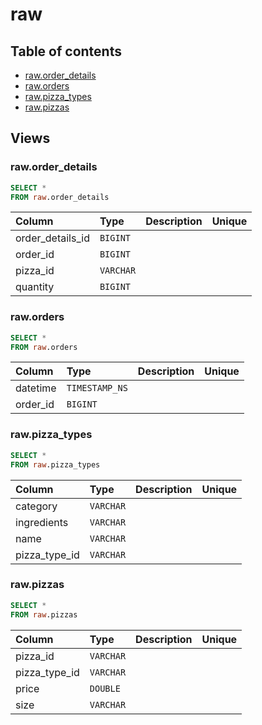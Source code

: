 # raw

## Table of contents

- [raw.order_details](#raw.order_details)
- [raw.orders](#raw.orders)
- [raw.pizza_types](#raw.pizza_types)
- [raw.pizzas](#raw.pizzas)

## Views

### raw.order_details

```sql
SELECT *
FROM raw.order_details
```

| Column           | Type      | Description   | Unique   |
|:-----------------|:----------|:--------------|:---------|
| order_details_id | `BIGINT`  |               |          |
| order_id         | `BIGINT`  |               |          |
| pizza_id         | `VARCHAR` |               |          |
| quantity         | `BIGINT`  |               |          |

### raw.orders

```sql
SELECT *
FROM raw.orders
```

| Column   | Type           | Description   | Unique   |
|:---------|:---------------|:--------------|:---------|
| datetime | `TIMESTAMP_NS` |               |          |
| order_id | `BIGINT`       |               |          |

### raw.pizza_types

```sql
SELECT *
FROM raw.pizza_types
```

| Column        | Type      | Description   | Unique   |
|:--------------|:----------|:--------------|:---------|
| category      | `VARCHAR` |               |          |
| ingredients   | `VARCHAR` |               |          |
| name          | `VARCHAR` |               |          |
| pizza_type_id | `VARCHAR` |               |          |

### raw.pizzas

```sql
SELECT *
FROM raw.pizzas
```

| Column        | Type      | Description   | Unique   |
|:--------------|:----------|:--------------|:---------|
| pizza_id      | `VARCHAR` |               |          |
| pizza_type_id | `VARCHAR` |               |          |
| price         | `DOUBLE`  |               |          |
| size          | `VARCHAR` |               |          |


